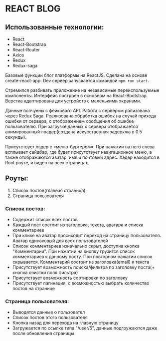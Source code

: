 # REACT BLOG

## Использованные технологии:

- React
- React-Bootstrap
- React-Router
- Axios
- Redux
- Redux-saga

Базовые функции блог платформы на ReactJS. Сделана на основе create-react-app. Dev сервер запускается командой `npm run start`.

Стремился разбивать приложение на независимые переиспользуемые компоненты.
Интерфейс построен в основном на React-Bootstrap. Верстка адаптирована для устройств с маленькими экранами.

Данные полчуены с фейкового API. Работа с сервером рализована через Redux Saga. Реализована обработка ошибок на случай прихода ошибки от сервера, с отображением сообщения об ошибке пользователю. При загрузке данных с сервера отображается анимированный лоадер(создана искусственная задеркжа в 0.5 секунды).

Присутствует хэдер с «меню-бургером». При нажатии на него слева всплывает сайдбар, где будет присутствует навигационное меню, а также отображаются аватар, имя и почтовый адрес. Хэдер находится в Root роуте, и виден на всех страницах.
 
## Роуты:
1. Список постов(главная страница)
2. Страница пользователя

### Список постов:
- Содержит список всех постов
- Каждый пост состоит из заголовка, текста, аватара и списка комментариев
- При клике на аватар просиходит переход на страницу пользователя. Аватар одинаковый для всех пользователей
- Список комментариев изначально скрыт, доступна кнопка "Комментарии". При нажатии на кнопку грузится список комментариев к данному посту. При повторном нажатии список скрывается. Комментарий состоит из заголовка(email) и текста
- Присутствует возможность поиска/фильтра по заголовку поста(+ кнопка очистки поля фильтра)
- Присутствует возможность сортировки по заголовку
- Присутствует пагинация, с возможностью выбрать количество постов на странице

### Страница пользователя:
- Выводятся данные о пользовател
- Список постов этого пользователя
- Кнопка назад для перехода на главную страницу 
- Загружается по ссылке типа "/user/5", данные подгружаются даже после обновления страницы
